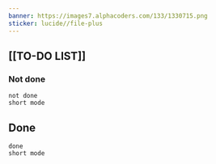 ```yaml
---
banner: https://images7.alphacoders.com/133/1330715.png
sticker: lucide//file-plus
---
```


## [[TO-DO LIST]]   

### Not done
```tasks
not done
short mode
```
## Done 
```tasks
done
short mode
```
